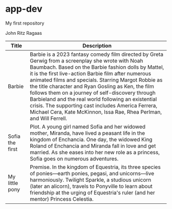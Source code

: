 # app-dev
My first repository

John Ritz Ragaas

| Title | Description |
| ----------- | ----------- |
| Barbie | Barbie is a 2023 fantasy comedy film directed by Greta Gerwig from a screenplay she wrote with Noah Baumbach. Based on the Barbie fashion dolls by Mattel, it is the first live-action Barbie film after numerous animated films and specials. Starring Margot Robbie as the title character and Ryan Gosling as Ken, the film follows them on a journey of self-discovery through Barbieland and the real world following an existential crisis. The supporting cast includes America Ferrera, Michael Cera, Kate McKinnon, Issa Rae, Rhea Perlman, and Will Ferrell. |
| Sofia the first | Plot. A young girl named Sofia and her widowed mother, Miranda, have lived a peasant life in the kingdom of Enchancia. One day, the widowed King Roland of Enchancia and Miranda fall in love and get married. As she eases into her new role as a princess, Sofia goes on numerous adventures. |
| My little pony | Premise. In the kingdom of Equestria, its three species of ponies—earth ponies, pegasi, and unicorns—live harmoniously. Twilight Sparkle, a studious unicorn (later an alicorn), travels to Ponyville to learn about friendship at the urging of Equestria's ruler (and her mentor) Princess Celestia.|
